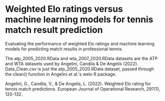 # Weighted Elo ratings versus machine learning models for tennis match result prediction
Evaluating the performance of weighted Elo ratings and machine learning models for predicting match results in professional tennis. 

The atp_2005_2020.RData and wta_2007_2020.RData datasets are the ATP and WTA datasets used by Angelini, Candila & De Angelis (2022).
Data_Clean.csv is just the atp_2005_2020.RData dataset, passed through the clean() function in Angelini et al.'s welo R package.

Angelini, G., Candila, V., & De Angelis, L. (2022). Weighted Elo rating for tennis match predictions. European Journal of Operational Research, 297(1), 120-132.
